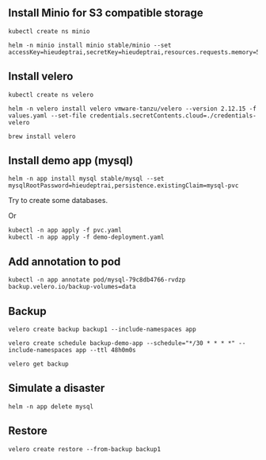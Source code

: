 ## Install Minio for S3 compatible storage

```
kubectl create ns minio
```

```
helm -n minio install minio stable/minio --set accessKey=hieudeptrai,secretKey=hieudeptrai,resources.requests.memory=500Mi,service.type=NodePort
```
## Install velero

```
kubectl create ns velero
```

```
helm -n velero install velero vmware-tanzu/velero --version 2.12.15 -f values.yaml --set-file credentials.secretContents.cloud=./credentials-velero
```

```
brew install velero
```

## Install demo app (mysql)

```
helm -n app install mysql stable/mysql --set mysqlRootPassword=hieudeptrai,persistence.existingClaim=mysql-pvc
```

Try to create some databases.

Or

```
kubectl -n app apply -f pvc.yaml
kubectl -n app apply -f demo-deployment.yaml
```

## Add annotation to pod

```
kubectl -n app annotate pod/mysql-79c8db4766-rvdzp backup.velero.io/backup-volumes=data
```

## Backup

```
velero create backup backup1 --include-namespaces app
```

```
velero create schedule backup-demo-app --schedule="*/30 * * * *" --include-namespaces app --ttl 48h0m0s
```

```
velero get backup
```

## Simulate a disaster

```
helm -n app delete mysql
```

## Restore

```
velero create restore --from-backup backup1
```

